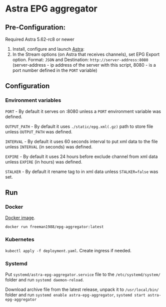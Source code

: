 # Astra EPG aggregator

## Pre-Configuration:

Required Astra 5.62-rc8 or newer

1. Install, configure and launch [Astra](https://cesbo.com/astra/quick-start/):
2. In the Stream options (on Astra that receives channels), set EPG Export option. Format: `JSON` and Destination: `http://server-address:8080` (server-address - ip address of the server with this script, 8080 - is a port number defined in the `PORT` variable)

## Configuration

### Environment variables

`PORT` - By default it serves on :8080 unless a `PORT` environment variable was defined.

`OUTPUT_PATH` - By default it uses `./static/epg.xml(.gz)` path to store file unless `OUTPUT_PATH` was defined.

`INTERVAL` - By default it uses 60 seconds interval to put xml data to the file unless `INTERVAL` (in seconds) was defined.

`EXPIRE` - By default it uses 24 hours before exclude channel from xml data unless `EXPIRE` (in hours) was defined.

`STALKER` - By default it rename <sub-title> tag to <desc> in xml data unless `STALKER=false` was set.

## Run

### Docker

[Docker image](https://hub.docker.com/r/freeman1988/epg-aggregator).

`docker run freeman1988/epg-aggregator:latest`

### Kubernetes

`kubectl apply -f deployment.yaml`. Create ingress if needed.

### Systemd

Put `systemd/astra-epg-aggregator.service` file to the `/etc/systemd/system/` folder and run `systemd daemon-reload`.

Download archive file from the latest release, unpack it to `/usr/local/bin/` folder and run `systemd enable astra-epg-aggregator`, `systemd start astra-epg-aggregator` 
